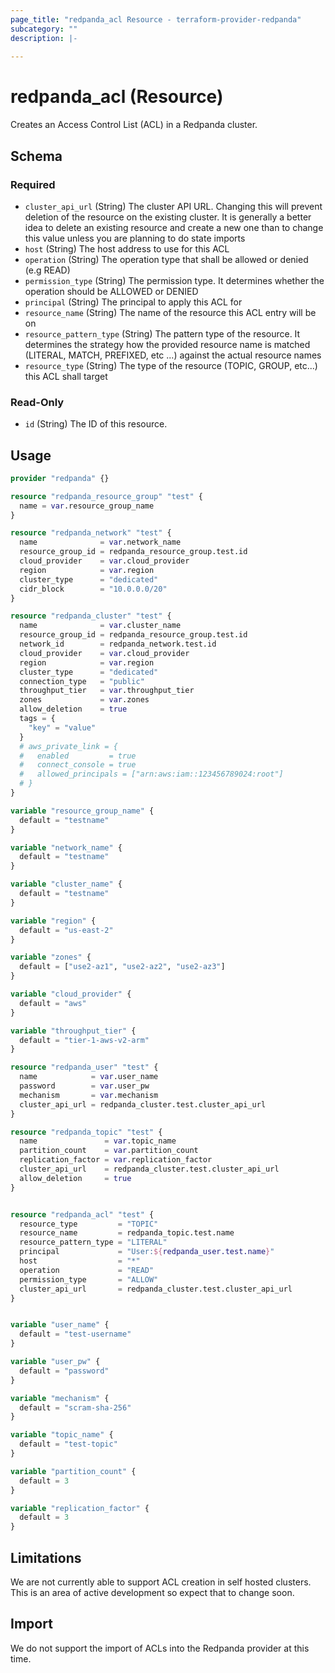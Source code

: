 ```yaml
---
page_title: "redpanda_acl Resource - terraform-provider-redpanda"
subcategory: ""
description: |-
  
---
```


# redpanda_acl (Resource)



Creates an Access Control List (ACL) in a Redpanda cluster.

<!-- schema generated by tfplugindocs -->
## Schema

### Required

- `cluster_api_url` (String) The cluster API URL. Changing this will prevent deletion of the resource on the existing cluster. It is generally a better idea to delete an existing resource and create a new one than to change this value unless you are planning to do state imports
- `host` (String) The host address to use for this ACL
- `operation` (String) The operation type that shall be allowed or denied (e.g READ)
- `permission_type` (String) The permission type. It determines whether the operation should be ALLOWED or DENIED
- `principal` (String) The principal to apply this ACL for
- `resource_name` (String) The name of the resource this ACL entry will be on
- `resource_pattern_type` (String) The pattern type of the resource. It determines the strategy how the provided resource name is matched (LITERAL, MATCH, PREFIXED, etc ...) against the actual resource names
- `resource_type` (String) The type of the resource (TOPIC, GROUP, etc...) this ACL shall target

### Read-Only

- `id` (String) The ID of this resource.

## Usage

```terraform
provider "redpanda" {}

resource "redpanda_resource_group" "test" {
  name = var.resource_group_name
}

resource "redpanda_network" "test" {
  name              = var.network_name
  resource_group_id = redpanda_resource_group.test.id
  cloud_provider    = var.cloud_provider
  region            = var.region
  cluster_type      = "dedicated"
  cidr_block        = "10.0.0.0/20"
}

resource "redpanda_cluster" "test" {
  name              = var.cluster_name
  resource_group_id = redpanda_resource_group.test.id
  network_id        = redpanda_network.test.id
  cloud_provider    = var.cloud_provider
  region            = var.region
  cluster_type      = "dedicated"
  connection_type   = "public"
  throughput_tier   = var.throughput_tier
  zones             = var.zones
  allow_deletion    = true
  tags = {
    "key" = "value"
  }
  # aws_private_link = {
  #   enabled         = true
  #   connect_console = true
  #   allowed_principals = ["arn:aws:iam::123456789024:root"]
  # }
}

variable "resource_group_name" {
  default = "testname"
}

variable "network_name" {
  default = "testname"
}

variable "cluster_name" {
  default = "testname"
}

variable "region" {
  default = "us-east-2"
}

variable "zones" {
  default = ["use2-az1", "use2-az2", "use2-az3"]
}

variable "cloud_provider" {
  default = "aws"
}

variable "throughput_tier" {
  default = "tier-1-aws-v2-arm"
}

resource "redpanda_user" "test" {
  name            = var.user_name
  password        = var.user_pw
  mechanism       = var.mechanism
  cluster_api_url = redpanda_cluster.test.cluster_api_url
}

resource "redpanda_topic" "test" {
  name               = var.topic_name
  partition_count    = var.partition_count
  replication_factor = var.replication_factor
  cluster_api_url    = redpanda_cluster.test.cluster_api_url
  allow_deletion     = true
}


resource "redpanda_acl" "test" {
  resource_type         = "TOPIC"
  resource_name         = redpanda_topic.test.name
  resource_pattern_type = "LITERAL"
  principal             = "User:${redpanda_user.test.name}"
  host                  = "*"
  operation             = "READ"
  permission_type       = "ALLOW"
  cluster_api_url       = redpanda_cluster.test.cluster_api_url
}


variable "user_name" {
  default = "test-username"
}

variable "user_pw" {
  default = "password"
}

variable "mechanism" {
  default = "scram-sha-256"
}

variable "topic_name" {
  default = "test-topic"
}

variable "partition_count" {
  default = 3
}

variable "replication_factor" {
  default = 3
}
```

## Limitations

We are not currently able to support ACL creation in self hosted clusters. This is an area of active development so expect that to change soon.

## Import

We do not support the import of ACLs into the Redpanda provider at this time.